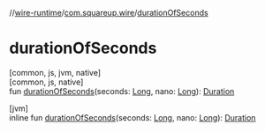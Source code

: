 //[wire-runtime](../../index.md)/[com.squareup.wire](index.md)/[durationOfSeconds](duration-of-seconds.md)

# durationOfSeconds

[common, js, jvm, native]\
[common, js, native]\
fun [durationOfSeconds](duration-of-seconds.md)(seconds: [Long](https://kotlinlang.org/api/latest/jvm/stdlib/kotlin/-long/index.html), nano: [Long](https://kotlinlang.org/api/latest/jvm/stdlib/kotlin/-long/index.html)): [Duration](-duration/index.md)

[jvm]\
inline fun [durationOfSeconds](duration-of-seconds.md)(seconds: [Long](https://kotlinlang.org/api/latest/jvm/stdlib/kotlin/-long/index.html), nano: [Long](https://kotlinlang.org/api/latest/jvm/stdlib/kotlin/-long/index.html)): [Duration](-duration/index.md)
